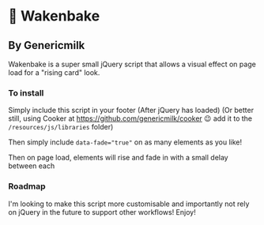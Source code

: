 # 🌇 Wakenbake
## By Genericmilk

Wakenbake is a super small jQuery script that allows a visual effect on page load for a "rising card" look.

### To install

Simply include this script in your footer (After jQuery has loaded) (Or better still, using Cooker at https://github.com/genericmilk/cooker 😉 add it to the `/resources/js/libraries` folder)

Then simply include `data-fade="true"` on as many elements as you like!

Then on page load, elements will rise and fade in with a small delay between each

### Roadmap

I'm looking to make this script more customisable and importantly not rely on jQuery in the future to support other workflows! Enjoy!
